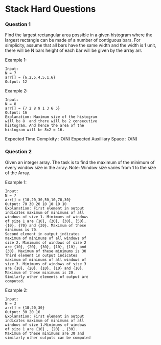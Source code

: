 
# Stack Hard Questions





### Question 1
Find the largest rectangular area possible in a given histogram where the largest rectangle can be made of a number of contiguous bars. For simplicity, assume that all bars have the same width and the width is 1 unit, there will be N bars height of each bar will be given by the array arr.

Example 1:

    Input:
    N = 7
    arr[] = {6,2,5,4,5,1,6}
    Output: 12



Example 2:

    Input:
    N = 8
    arr[] = {7 2 8 9 1 3 6 5}
    Output: 16
    Explanation: Maximum size of the histogram 
    will be 8  and there will be 2 consecutive 
    histogram. And hence the area of the 
    histogram will be 8x2 = 16.

Expected Time Complxity : O(N)
Expected Auxilliary Space : O(N)

### Question 2
Given an integer array. The task is to find the maximum of the minimum of every window size in the array.
Note: Window size varies from 1 to the size of the Array.

Example 1:

    Input:
    N = 7
    arr[] = {10,20,30,50,10,70,30}
    Output: 70 30 20 10 10 10 10 
    Explanation: First element in output
    indicates maximum of minimums of all
    windows of size 1. Minimums of windows
    of size 1 are {10}, {20}, {30}, {50},
    {10}, {70} and {30}. Maximum of these
    minimums is 70. 
    Second element in output indicates
    maximum of minimums of all windows of
    size 2. Minimums of windows of size 2
    are {10}, {20}, {30}, {10}, {10}, and
    {30}. Maximum of these minimums is 30 
    Third element in output indicates
    maximum of minimums of all windows of
    size 3. Minimums of windows of size 3
    are {10}, {20}, {10}, {10} and {10}.
    Maximum of these minimums is 20. 
    Similarly other elements of output are
    computed.
Example 2:

    Input:
    N = 3
    arr[] = {10,20,30}
    Output: 30 20 10
    Explanation: First element in output
    indicates maximum of minimums of all
    windows of size 1.Minimums of windows
    of size 1 are {10} , {20} , {30}.
    Maximum of these minimums are 30 and
    similarly other outputs can be computed